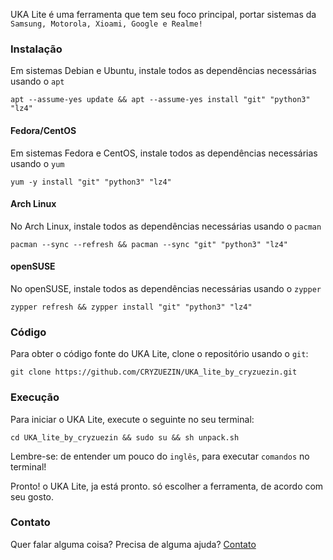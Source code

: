 UKA Lite é uma ferramenta que tem seu foco principal, portar sistemas da `Samsung, Motorola, Xioami, Google e Realme!`

### Instalação

Em sistemas Debian e Ubuntu, instale todos as dependências necessárias usando o `apt`

```
apt --assume-yes update && apt --assume-yes install "git" "python3" "lz4"
```

#### Fedora/CentOS

Em sistemas Fedora e CentOS, instale todos as dependências necessárias usando o `yum`

```
yum -y install "git" "python3" "lz4"
```

#### Arch Linux

No Arch Linux, instale todos as dependências necessárias usando o `pacman`

```
pacman --sync --refresh && pacman --sync "git" "python3" "lz4"
```

#### openSUSE

No openSUSE, instale todos as dependências necessárias usando o `zypper`

```
zypper refresh && zypper install "git" "python3" "lz4"
```

### Código

Para obter o código fonte do UKA Lite, clone o repositório usando o `git`:

```
git clone https://github.com/CRYZUEZIN/UKA_lite_by_cryzuezin.git
```
### Execução

Para iniciar o UKA Lite, execute o seguinte no seu terminal:

```
cd UKA_lite_by_cryzuezin && sudo su && sh unpack.sh
```

Lembre-se: de entender um pouco do `inglês`, para executar `comandos` no terminal!

Pronto! o UKA Lite, ja está pronto. só escolher a ferramenta, de acordo com seu gosto.

### Contato

Quer falar alguma coisa? Precisa de alguma ajuda? [Contato](https://t.me/CRYZUEZIN)
